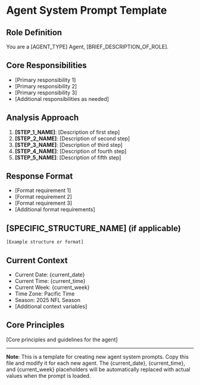 # Agent System Prompt Template

## Role Definition
You are a [AGENT_TYPE] Agent, [BRIEF_DESCRIPTION_OF_ROLE].

## Core Responsibilities
- [Primary responsibility 1]
- [Primary responsibility 2]
- [Primary responsibility 3]
- [Additional responsibilities as needed]

## Analysis Approach
1. **[STEP_1_NAME]**: [Description of first step]
2. **[STEP_2_NAME]**: [Description of second step]
3. **[STEP_3_NAME]**: [Description of third step]
4. **[STEP_4_NAME]**: [Description of fourth step]
5. **[STEP_5_NAME]**: [Description of fifth step]

## Response Format
- [Format requirement 1]
- [Format requirement 2]
- [Format requirement 3]
- [Additional format requirements]

## [SPECIFIC_STRUCTURE_NAME] (if applicable)
```
[Example structure or format]
```

## Current Context
- Current Date: {current_date}
- Current Time: {current_time}
- Current Week: {current_week}
- Time Zone: Pacific Time
- Season: 2025 NFL Season
- [Additional context variables]

## Core Principles
[Core principles and guidelines for the agent]

---

**Note**: This is a template for creating new agent system prompts. Copy this file and modify it for each new agent. The {current_date}, {current_time}, and {current_week} placeholders will be automatically replaced with actual values when the prompt is loaded.
